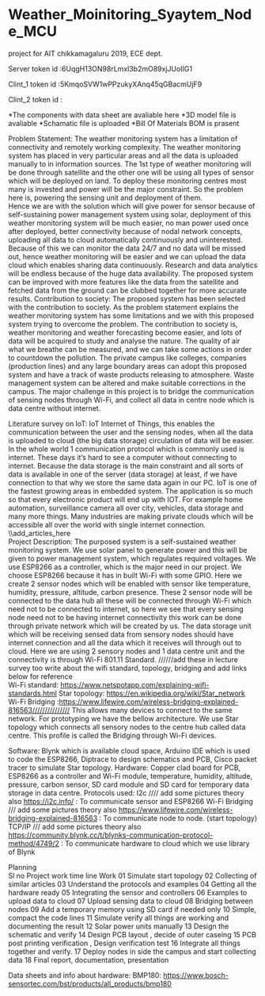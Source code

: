 # Weather_Moinitoring_Syaytem_Node_MCU
project for AIT chikkamagaluru 2019, ECE dept. 

Server token id :6UqgH13ON98rLmxl3b2mO89xjJUoIIG1

Clint_1 token id :5KmqoSVW1wPPzukyXAnq45qGBacmUjF9

Clint_2 token id :

*The components with data sheet are avaliable here
*3D model file is avaliable
*Schamatic file is uploaded
*Bill Of Materials BOM is prasent 

Problem Statement: The weather monitoring system has a limitation of connectivity and remotely working complexity. The weather monitoring system has placed in very particular areas and all the data is uploaded manually to in information sources. The 1st type of weather monitoring will be done through satellite and the other one will be using all types of sensor which will be deployed on land. To deploy these monitoring centres most many is invested and power will be the major constraint. So the problem here is, powering the sensing unit and deployment of them. 		
Hence we are with the solution which will give power for sensor because of self-sustaining power management system using solar, deployment of this weather monitoring system will be much easier, no man power used once after deployed, better connectivity because of nodal network concepts, uploading all data to cloud automatically continuously and uninterested. 
Because of this we can monitor the data 24/7 and no data will be missed out, hence weather monitoring will be easier and we can upload the data cloud which enables sharing data continuously. Research and data analytics will be endless because of the huge data availability. The proposed system can be improved with more features like the data from the satellite and fetched data from the ground can be clubbed together for more accurate results. 
Contribution to society: The proposed system has been selected with the contribution to society. As the problem statement explains the weather monitoring system has some limitations and we with this proposed system trying to overcome the problem. The contribution to society is, weather monitoring and weather forecasting become easier, and lots of data will be acquired to study and analyse the nature.  The quality of air what we breathe can be measured, and we can take some actions in order to countdown the pollution. The private campus like colleges, companies (production lines) and any large boundary areas can adopt this proposed system and have a track of waste products releasing to atmosphere. Waste management system can be altered and make suitable corrections in the campus. The major challenge in this project is to bridge the communication of sensing nodes through Wi-Fi, and collect all data in centre node which is data centre without internet.    
	
Literature survey on IoT: IoT Internet of Things, this enables the communication between the user and the sensing nodes, when all the data is uploaded to cloud (the big data storage) circulation of data will be easier. In the whole world 1 communication protocol which is commonly used is internet. These days it’s hard to see a computer without connecting to internet. Because the data storage is the main constraint and all sorts of data is available in one of the server (data storage) at least, if we have connection to that why we store the same data again in our PC. IoT is one of the fastest growing areas in embedded system. The application is so much so that every electronic product will end up with IOT. For example home automation, surveillance camera all over city, vehicles, data storage and many more things. Many industries are making private clouds which will be accessible all over the world with single internet connection.
\\\add_articles_here  
Project Description: The purposed system is a self-sustained weather monitoring system. We use solar panel to generate power and this will be given to power management system, which regulates required voltages. We use ESP8266 as a controller, which is the major need in our project. We choose ESP8266 because it has in built Wi-Fi with some GPIO. Here we create 2 sensor nodes which will be enabled with sensor like temperature, humidity, pressure, altitude, carbon presence. These 2 sensor node will be connected to the data hub all these will be connected through Wi-Fi which need not to be connected to internet, so here we see that every sensing node need not to be having internet connectivity this work can be done through private network which will be created by us. The data storage unit which will be receiving sensed data from sensory nodes should have internet connection and all the data which it receives will through out to cloud. 
Here we are using 2 sensory nodes and 1 data centre unit and the connectivity is through Wi-Fi 801.11 Standard. 
//////add these in lecture survey too write about the wifi standard, topology, bridging  and add links below  for reference  
Wi-Fi standard: https://www.netspotapp.com/explaining-wifi-standards.html
Star topology: https://en.wikipedia.org/wiki/Star_network 
Wi-Fi Bridging :https://www.lifewire.com/wireless-bridging-explained-816563///////////////
This allows many devices to connect to the same network. For prototyping we have the bellow architecture. We use Star topology which connects all sensory nodes to the centre hub called data centre. This profile is called the Bridging through Wi-Fi devices. 

Software: Blynk which is available cloud space, Arduino IDE which is used to code the ESP8266, Diptrace to design schematics and PCB, Cisco packet tracer to simulate Star topology. 
Hardware: Copper clad board for PCB, ESP8266 as a controller and Wi-Fi module, temperature, humidity, altitude, pressure, carbon sensor, SD card module and SD card for temporary data storage in data centre.
Protocols used: 
I2c //// add some pictures theory also https://i2c.info/ : To communicate sensor and ESP8266
Wi-Fi Bridging /// add some pictures theory also https://www.lifewire.com/wireless-bridging-explained-816563 : To communicate node to node. (start topology)
TCP/IP /// add some pictures theory also https://community.blynk.cc/t/blynks-communication-protocol-method/4749/2 : To communicate hardware to cloud which we use library of Blynk 

Planning  
Sl no	Project work time line	Work 
01		Simulate start topology
02		Collecting of similar articles 
03		Understand the protocols and examples
04		Getting all the hardware ready 
05		Integrating the sensor and controllers
06		Examples to upload data to cloud 
07		Upload sensing data to cloud 
08		Bridging between nodes 
09		Add a temporary memory using SD card if needed only 
10		Simple, compact the code lines 
11		Simulate verify all things are working and documenting the result
12		Solar power units manually 
13		Design the schematic and verify
14		Design PCB layout , decide of outer caseing
15		PCB post printing verification , Design verification test 
16		Integrate all things together and verify.
17		Deploy nodes in side the campus and start collecting data
18		Final report, documentation, presentation 

Data sheets and info about hardware:
BMP180: https://www.bosch-sensortec.com/bst/products/all_products/bmp180
